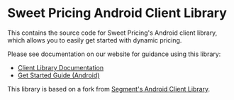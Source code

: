 # Sweet Pricing Android Client Library

This contains the source code for Sweet Pricing's Android client library,
which allows you to easily get started with dynamic pricing.

Please see documentation on our website for guidance using this library:

* [Client Library Documentation](https://sweetpricing.com/en/docs/libraries)
* [Get Started Guide (Android)](https://sweetpricing.com/en/docs/libraries/android)

This library is based on a fork from [Segment's Android Client Library](https://github.com/segmentio/analytics-android).
